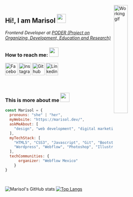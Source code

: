 <img align='right' width="30%" src="https://github.com/MarisolenlaWeb/marisolenlaweb/blob/master/assets/working.gif" alt="Working gif">

## Hi!, I am Marisol <img src="https://github.com/MarisolenlaWeb/marisolenlaweb/blob/master/assets/Hi.gif" width="29px">

*Frontend Developer at [PODER (Project on Organizing, Development, Education and Research)](https://www.projectpoder.org/es/)*

### How to reach me: <img src="https://github.com/MarisolenlaWeb/marisolenlaweb/blob/master/assets/message.gif" width="30px">

[<img width="40px" src="https://github.com/MarisolenlaWeb/marisolenlaweb/blob/master/assets/facebook%20(1).png" alt="Facebook logo">]( https://www.facebook.com/marisolenlaweb) 
[<img width="40px" src="https://github.com/MarisolenlaWeb/marisolenlaweb/blob/master/assets/instagram%20(1).png" alt="instagram logo">](https://www.instagram.com/ladevelopnerd/)
[<img width="40px" src="https://github.com/MarisolenlaWeb/marisolenlaweb/blob/master/assets/github.png" alt="Github logo">](https://github.com/MarisolenlaWeb)
[<img width="40px" src="https://github.com/MarisolenlaWeb/marisolenlaweb/blob/master/assets/likedin%20(1).png" alt="Linkedin Logo">](https://www.linkedin.com/in/marisolcarrillom)


<br>

### This is more about me <img src="https://github.com/MarisolenlaWeb/marisolenlaweb/blob/master/assets/starw.gif" width="30px">

```javascript
const Marisol = {
  pronouns: "she" | "her",
  myWebsite: "https://marisol.dev/",
  askMeAbout: [
    "design", "web development", "digital marketing", "books", "Harry Potter", "k-dramas"
  ],
  myTechStack: [
    "HTML5", "CSS3", "Javascript", "Git", "Bootstrap", "SemanticUI", "Stylus", "Express", 
    "Wordpress", "Webflow", "Photoshop", "Illustrator", "Sketch", "Figma" 
  ],
  techCommunities: {
      organizer: "Webflow Mexico"
    }
}
```
<br>

![Marisol's GitHub stats](https://github-readme-stats.vercel.app/api?username=marisolenlaweb&show_icons=true)
[![Top Langs](https://github-readme-stats.vercel.app/api/top-langs/?username=marisolenlaweb&layout=compact)](https://github.com/marisolenlaweb/github-readme-stats)


<!--
### How to reach me: <img src="https://github.com/MarisolenlaWeb/marisolenlaweb/blob/master/assets/message.gif" width="30px">

| [<img src="https://github.com/MarisolenlaWeb/marisolenlaweb/blob/master/assets/facebook%20(1).png" alt="Facebook logo">]( https://www.facebook.com/marisolenlaweb) | [<img src="https://github.com/MarisolenlaWeb/marisolenlaweb/blob/master/assets/instagram%20(1).png" alt="instagram logo">](https://www.instagram.com/ladevelopnerd/) | [<img src="https://github.com/MarisolenlaWeb/marisolenlaweb/blob/master/assets/github.png" alt="Github logo">](https://github.com/MarisolenlaWeb) | [<img src="https://github.com/MarisolenlaWeb/marisolenlaweb/blob/master/assets/likedin%20(1).png" alt="Linkedin Logo">](https://www.linkedin.com/in/marisolcarrillom)
|:---:|:---:|:---:|:---:|
-->

